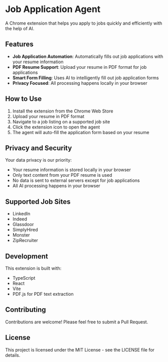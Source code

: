 # Job Application Agent

A Chrome extension that helps you apply to jobs quickly and efficiently with the help of AI.

## Features

- **Job Application Automation**: Automatically fills out job applications with your resume information
- **PDF Resume Support**: Upload your resume in PDF format for job applications
- **Smart Form Filling**: Uses AI to intelligently fill out job application forms
- **Privacy Focused**: All processing happens locally in your browser

## How to Use

1. Install the extension from the Chrome Web Store
2. Upload your resume in PDF format
3. Navigate to a job listing on a supported job site
4. Click the extension icon to open the agent
5. The agent will auto-fill the application form based on your resume

## Privacy and Security

Your data privacy is our priority:

- Your resume information is stored locally in your browser
- Only text content from your PDF resume is used
- No data is sent to external servers except for job applications
- All AI processing happens in your browser

## Supported Job Sites

- LinkedIn
- Indeed
- Glassdoor
- SimplyHired
- Monster
- ZipRecruiter

## Development

This extension is built with:

- TypeScript
- React
- Vite
- PDF.js for PDF text extraction

## Contributing

Contributions are welcome! Please feel free to submit a Pull Request.

## License

This project is licensed under the MIT License - see the LICENSE file for details. 